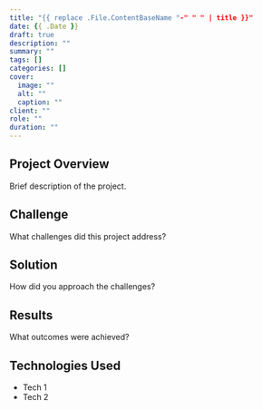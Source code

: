 ```yaml
---
title: "{{ replace .File.ContentBaseName "-" " " | title }}"
date: {{ .Date }}
draft: true
description: ""
summary: ""
tags: []
categories: []
cover:
  image: ""
  alt: ""
  caption: ""
client: ""
role: ""
duration: ""
---
```


## Project Overview

Brief description of the project.

## Challenge

What challenges did this project address?

## Solution

How did you approach the challenges?

## Results

What outcomes were achieved?

## Technologies Used

- Tech 1
- Tech 2 